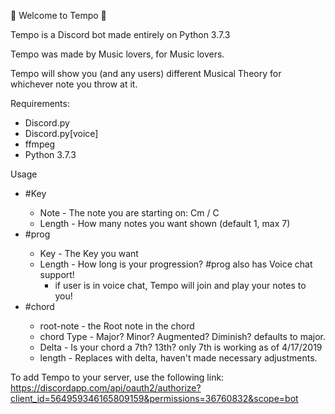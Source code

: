 🎵 Welcome to Tempo 🎵

Tempo is a Discord bot made entirely on Python 3.7.3

Tempo was made by Music lovers, for Music lovers.

Tempo will show you (and any users) different Musical Theory for whichever note you throw at it.

Requirements:
 - Discord.py
 - Discord.py[voice]
 - ffmpeg
 - Python 3.7.3
 
 Usage
  - #Key <Key> <length>
    - Note - The note you are starting on:  Cm / C
    - Length - How many notes you want shown (default 1, max 7)
  - #prog <note> <length>
    - Key - The Key you want
    - Length - How long is your progression?
	#prog also has Voice chat support!
		- if user is in voice chat, Tempo will join and play your notes to you!
  - #chord <root-note> <chord Type> <delta> <length>
    - root-note - the Root note in the chord
    - chord Type - Major? Minor? Augmented? Diminish? defaults to major.
    - Delta - Is your chord a 7th? 13th? only 7th is working as of 4/17/2019
    - length - Replaces with delta, haven't made necessary adjustments.
   
To add Tempo to your server, use the following link:
https://discordapp.com/api/oauth2/authorize?client_id=564959346165809159&permissions=36760832&scope=bot
